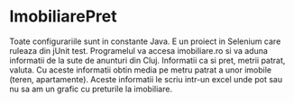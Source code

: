 # ImobiliarePret

Toate configurariile sunt in constante Java.
E un proiect in Selenium care ruleaza din jUnit test.
Programelul va accesa imobiliare.ro si va aduna informatii de la sute de anunturi din Cluj. Informatii ca si pret, metrii patrat, valuta.
Cu aceste informatii obtin media pe metru patrat a unor imobile (teren, apartamente).
Aceste informatii le scriu intr-un excel unde pot sau nu sa am un grafic cu preturile la imobiliare.
